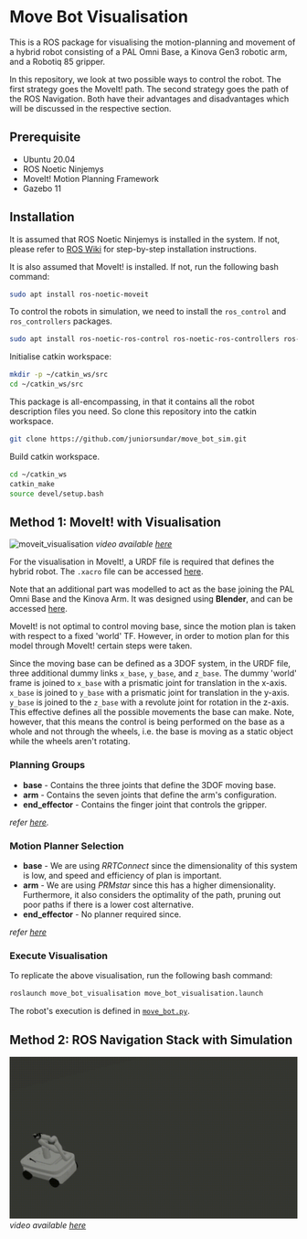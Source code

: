 # Move Bot Visualisation

This is a ROS package for visualising the motion-planning and movement of a hybrid robot consisting of a PAL Omni Base, a Kinova Gen3 robotic arm, and a Robotiq 85 gripper.

In this repository, we look at two possible ways to control the robot. The first strategy goes the MoveIt! path. The second strategy goes the path of the ROS Navigation. Both have their advantages and disadvantages which will be discussed in the respective section.

## Prerequisite

- Ubuntu 20.04
- ROS Noetic Ninjemys
- MoveIt! Motion Planning Framework
- Gazebo 11

## Installation

It is assumed that ROS Noetic Ninjemys is installed in the system. If not, please refer to [ROS Wiki](http://wiki.ros.org/noetic/Installation/Ubuntu) for step-by-step installation instructions.

It is also assumed that MoveIt! is installed. If not, run the following bash command:

```bash
sudo apt install ros-noetic-moveit
```

To control the robots in simulation, we need to install the ```ros_control``` and ```ros_controllers``` packages.

```bash
sudo apt install ros-noetic-ros-control ros-noetic-ros-controllers ros-noetic-diff-drive-controller
```

Initialise catkin workspace:

```bash
mkdir -p ~/catkin_ws/src
cd ~/catkin_ws/src
```

This package is all-encompassing, in that it contains all the robot description files you need. So clone this repository into the catkin workspace.

```bash
git clone https://github.com/juniorsundar/move_bot_sim.git
```

Build catkin workspace.

```bash
cd ~/catkin_ws
catkin_make
source devel/setup.bash
```

## Method 1: MoveIt! with Visualisation

![moveit_visualisation](./media/move_bot_demo-moveit.gif)
*video available [here](./media/move_bot_demo-moveit.mp4)*

For the visualisation in MoveIt!, a URDF file is required that defines the hybrid robot. The ```.xacro``` file can be accessed [here](./move_bot_description/urdf/move_bot.xacro).

Note that an additional part was modelled to act as the base joining the PAL Omni Base and the Kinova Arm. It was designed using **Blender**, and can be accessed [here](./kinova_gen3_description/meshes/base_bot_platform.stl).

MoveIt! is not optimal to control moving base, since the motion plan is taken with respect to a fixed 'world' TF. However, in order to motion plan for this model through MoveIt! certain steps were taken.

Since the moving base can be defined as a 3DOF system, in the URDF file, three additional dummy links ```x_base```, ```y_base```, and ```z_base```. The dummy 'world' frame is joined to ```x_base``` with a prismatic joint for translation in the x-axis. ```x_base``` is joined to ```y_base``` with a prismatic joint for translation in the y-axis. ```y_base``` is joined to the ```z_base``` with a revolute joint for rotation in the z-axis. This effective defines all the possible movements the base can make. Note, however, that this means the control is being performed on the base as a whole and not through the wheels, i.e. the base is moving as a static object while the wheels aren't rotating.

### Planning Groups

- **base** - Contains the three joints that define the 3DOF moving base.
- **arm** - Contains the seven joints that define the arm's configuration.
- **end_effector** - Contains the finger joint that controls the gripper.

*refer [here](./move_bot_moveit_config/config/move_bot.srdf).*

### Motion Planner Selection

- **base** - We are using *RRTConnect* since the dimensionality of this system is low, and speed and efficiency of plan is important.
- **arm** - We are using *PRMstar* since this has a higher dimensionality. Furthermore, it also considers the optimality of the path, pruning out poor paths if there is a lower cost alternative.
- **end_effector** - No planner required since.

*refer [here](./move_bot_moveit_config/config/ompl_planning.yaml)*

### Execute Visualisation

To replicate the above visualisation, run the following bash command:

```bash
roslaunch move_bot_visualisation move_bot_visualisation.launch
```

The robot's execution is defined in [```move_bot.py```](./move_bot_visualisation/scripts/move_bot.py).

## Method 2: ROS Navigation Stack with Simulation

![move_base_visualisation](./media/move_bot_demo-move_base.gif)
*video available [here](./media/move_bot_demo-move_base.mp4)*